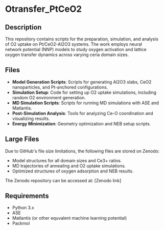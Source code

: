 # Otransfer_PtCeO2

## Description
This repository contains scripts for the preparation, simulation, and analysis of O2 uptake on Pt/CeO2-Al2O3 systems. 
The work employs neural network potential (NNP) models to study oxygen activation and lattice oxygen transfer dynamics across varying ceria domain sizes.

## Files
- **Model Generation Scripts**: Scripts for generating Al2O3 slabs, CeO2 nanoparticles, and Pt-anchored configurations.
- **Simulation Setup**: Code for setting up O2 uptake simulations, including random O2 environment generation.
- **MD Simulation Scripts**: Scripts for running MD simulations with ASE and Matlantis.
- **Post-Simulation Analysis**: Tools for analyzing Ce-O coordination and visualizing results.
- **Energy Minimization**: Geometry optimization and NEB setup scripts.

## Large Files
Due to GitHub's file size limitations, the following files are stored on Zenodo:
- Model structures for all domain sizes and Ce3+ ratios.
- MD trajectories of annealing and O2 uptake simulations.
- Optimized structures of oxygen adsorption and NEB results.

The Zenodo repository can be accessed at: [Zenodo link]

## Requirements
- Python 3.x
- ASE
- Matlantis (or other equvalent machine learning potential)
- Packmol
